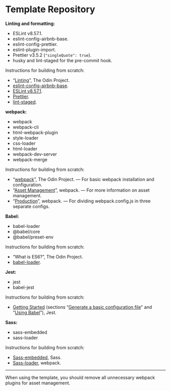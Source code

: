# Template Repository

**Linting and formatting:**

- ESLint v8.57.1.
- eslint-config-airbnb-base.
- eslint-config-prettier.
- eslint-plugin-import.
- Prettier v3.5.2 (`"singleQuote": true`).
- husky and lint-staged for the pre-commit hook.

Instructions for building from scratch:

- “[Linting](https://www.theodinproject.com/lessons/node-path-javascript-linting)”, The Odin Project.
- [eslint-config-airbnb-base](https://github.com/airbnb/javascript/tree/master/packages/eslint-config-airbnb-base).
- [ESLint v8.57.1](https://eslint.org/docs/v8.x/use/getting-started).
- [Prettier](https://prettier.io/docs/install).
- [lint-staged](https://github.com/lint-staged/lint-staged#configuration).

**webpack:**

- webpack
- webpack-cli
- html-webpack-plugin
- style-loader
- css-loader
- html-loader
- webpack-dev-server
- webpack-merge

Instructions for building from scratch:

- “[webpack](https://www.theodinproject.com/lessons/javascript-webpack)”, The Odin Project. — For basic webpack installation and configuration.
- “[Asset Management](https://webpack.js.org/guides/asset-management/)”, webpack. — For more information on asset management.
- “[Production](https://webpack.js.org/guides/production/)”, webpack. ­— For dividing webpack.config.js in three separate configs.

**Babel:**

- babel-loader
- @babel/core
- @babel/preset-env

Instructions for building from scratch:

- “What is ES6?”, The Odin Project.
- [babel-loader](https://github.com/babel/babel-loader).

**Jest:**

- jest
- babel-jest

Instructions for building from scratch:

- [Getting Started](https://jestjs.io/docs/getting-started#using-babel) (sections “[Generate a basic configuration file](https://jestjs.io/docs/getting-started#generate-a-basic-configuration-file)” and “[Using Babel](https://jestjs.io/docs/getting-started#using-babel)”), Jest.

**Sass:**

- sass-embedded
- sass-loader

Instructions for building from scratch:

- [Sass-embedded](https://sass-lang.com/install/), Sass.
- [Sass-loader](https://webpack.js.org/loaders/sass-loader/#root), webpack.

---

When using the template, you should remove all unnecessary webpack plugins for asset management.

